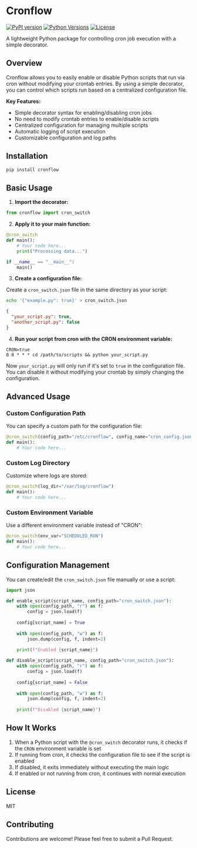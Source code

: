 # Cronflow

[![PyPI version](https://img.shields.io/pypi/v/cronflow.svg)](https://pypi.org/project/cronflow/)
[![Python Versions](https://img.shields.io/pypi/pyversions/cronflow.svg)](https://pypi.org/project/cronflow/)
[![License](https://img.shields.io/pypi/l/cronflow.svg)](https://www.bringyouhome.org)

A lightweight Python package for controlling cron job execution with a simple decorator.

## Overview

Cronflow allows you to easily enable or disable Python scripts that run via cron without modifying your crontab entries. By using a simple decorator, you can control which scripts run based on a centralized configuration file.

**Key Features:**

- Simple decorator syntax for enabling/disabling cron jobs
- No need to modify crontab entries to enable/disable scripts
- Centralized configuration for managing multiple scripts
- Automatic logging of script execution
- Customizable configuration and log paths

## Installation

```bash
pip install cronflow
```

## Basic Usage

1. **Import the decorator:**

```python
from cronflow import cron_switch
```

2. **Apply it to your main function:**

```python
@cron_switch
def main():
    # Your code here...
    print("Processing data...")

if __name__ == "__main__":
    main()
```

3. **Create a configuration file:**

Create a `cron_switch.json` file in the same directory as your script:
```bash
echo '{"example.py": true}' > cron_switch.json
```

```json
{
  "your_script.py": true,
  "another_script.py": false
}
```

4. **Run your script from cron with the CRON environment variable:**

```crontab
CRON=true
0 8 * * * cd /path/to/scripts && python your_script.py
```

Now `your_script.py` will only run if it's set to `true` in the configuration file. You can disable it without modifying your crontab by simply changing the configuration.

## Advanced Usage

### Custom Configuration Path

You can specify a custom path for the configuration file:

```python
@cron_switch(config_path="/etc/cronflow", config_name="cron_config.json")
def main():
    # Your code here...
```

### Custom Log Directory

Customize where logs are stored:

```python
@cron_switch(log_dir="/var/log/cronflow")
def main():
    # Your code here...
```

### Custom Environment Variable

Use a different environment variable instead of "CRON":

```python
@cron_switch(env_var="SCHEDULED_RUN")
def main():
    # Your code here...
```

## Configuration Management

You can create/edit the `cron_switch.json` file manually or use a script:

```python
import json

def enable_script(script_name, config_path="cron_switch.json"):
    with open(config_path, "r") as f:
        config = json.load(f)
    
    config[script_name] = True
    
    with open(config_path, "w") as f:
        json.dump(config, f, indent=2)
    
    print(f"Enabled {script_name}")

def disable_script(script_name, config_path="cron_switch.json"):
    with open(config_path, "r") as f:
        config = json.load(f)
    
    config[script_name] = False
    
    with open(config_path, "w") as f:
        json.dump(config, f, indent=2)
    
    print(f"Disabled {script_name}")
```

## How It Works

1. When a Python script with the `@cron_switch` decorator runs, it checks if the `CRON` environment variable is set
2. If running from cron, it checks the configuration file to see if the script is enabled
3. If disabled, it exits immediately without executing the main logic
4. If enabled or not running from cron, it continues with normal execution

## License

MIT

## Contributing

Contributions are welcome! Please feel free to submit a Pull Request.
